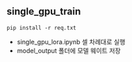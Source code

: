 ## single_gpu_train
```
pip install -r req.txt
```

- single_gpu_lora.ipynb 셀 차례대로 실행
- model_output 폴더에 모델 웨이트 저장 
